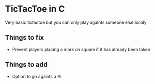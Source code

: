 # TicTacToe in C

Very basic tictactoe but you can only play againts someone else localy 

## Things to fix

- Prevent players placing a mark on square if it has already been taken

## Things to add

- Option to go againts a AI
